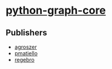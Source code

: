 # [python-graph-core](https://pypi.org/project/python-graph-core)



## Publishers
- [agroszer](https://pypi.org/user/agroszer)
- [pmatiello](https://pypi.org/user/pmatiello)
- [regebro](https://pypi.org/user/regebro)

